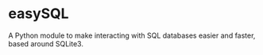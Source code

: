 # easySQL
A Python module to make interacting with SQL databases easier and faster, based around SQLite3.
